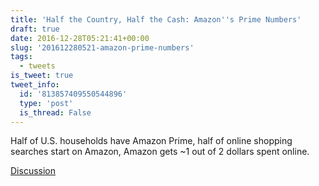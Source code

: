 ```yaml
---
title: 'Half the Country, Half the Cash: Amazon''s Prime Numbers'
draft: true
date: 2016-12-28T05:21:41+00:00
slug: '201612280521-amazon-prime-numbers'
tags:
  - tweets
is_tweet: true
tweet_info:
  id: '813857409550544896'
  type: 'post'
  is_thread: False
---
```




Half of U.S. households have Amazon Prime, half of online shopping searches start on Amazon, Amazon gets ~1 out of 2 dollars spent online.

[Discussion](https://x.com/sytelus/status/813857409550544896)

